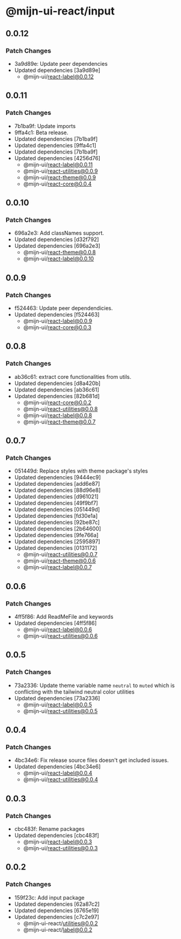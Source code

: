 # @mijn-ui-react/input

## 0.0.12

### Patch Changes

- 3a9d89e: Update peer dependencies
- Updated dependencies [3a9d89e]
  - @mijn-ui/react-label@0.0.12

## 0.0.11

### Patch Changes

- 7b1ba9f: Update imports
- 9ffa4c1: Beta release.
- Updated dependencies [7b1ba9f]
- Updated dependencies [9ffa4c1]
- Updated dependencies [7b1ba9f]
- Updated dependencies [4256d76]
  - @mijn-ui/react-label@0.0.11
  - @mijn-ui/react-utilities@0.0.9
  - @mijn-ui/react-theme@0.0.9
  - @mijn-ui/react-core@0.0.4

## 0.0.10

### Patch Changes

- 696a2e3: Add classNames support.
- Updated dependencies [d32f792]
- Updated dependencies [696a2e3]
  - @mijn-ui/react-theme@0.0.8
  - @mijn-ui/react-label@0.0.10

## 0.0.9

### Patch Changes

- f524463: Update peer dependendicies.
- Updated dependencies [f524463]
  - @mijn-ui/react-label@0.0.9
  - @mijn-ui/react-core@0.0.3

## 0.0.8

### Patch Changes

- ab36c61: extract core functionalities from utils.
- Updated dependencies [d8a420b]
- Updated dependencies [ab36c61]
- Updated dependencies [82b681d]
  - @mijn-ui/react-core@0.0.2
  - @mijn-ui/react-utilities@0.0.8
  - @mijn-ui/react-label@0.0.8
  - @mijn-ui/react-theme@0.0.7

## 0.0.7

### Patch Changes

- 051449d: Replace styles with theme package's styles
- Updated dependencies [9444ec9]
- Updated dependencies [add6e87]
- Updated dependencies [88d96e8]
- Updated dependencies [d961021]
- Updated dependencies [49f9bf7]
- Updated dependencies [051449d]
- Updated dependencies [fd30e1a]
- Updated dependencies [92be87c]
- Updated dependencies [2b64600]
- Updated dependencies [9fe766a]
- Updated dependencies [2595897]
- Updated dependencies [0131172]
  - @mijn-ui/react-utilities@0.0.7
  - @mijn-ui/react-theme@0.0.6
  - @mijn-ui/react-label@0.0.7

## 0.0.6

### Patch Changes

- 4ff5f86: Add ReadMeFile and keywords
- Updated dependencies [4ff5f86]
  - @mijn-ui/react-label@0.0.6
  - @mijn-ui/react-utilities@0.0.6

## 0.0.5

### Patch Changes

- 73a2336: Update theme variable name `neutral` to `muted` which is conflicting with the tailwind neutral color utilities
- Updated dependencies [73a2336]
  - @mijn-ui/react-label@0.0.5
  - @mijn-ui/react-utilities@0.0.5

## 0.0.4

### Patch Changes

- 4bc34e6: Fix release source files doesn't get included issues.
- Updated dependencies [4bc34e6]
  - @mijn-ui/react-label@0.0.4
  - @mijn-ui/react-utilities@0.0.4

## 0.0.3

### Patch Changes

- cbc483f: Rename packages
- Updated dependencies [cbc483f]
  - @mijn-ui/react-label@0.0.3
  - @mijn-ui/react-utilities@0.0.3

## 0.0.2

### Patch Changes

- 159f23c: Add input package
- Updated dependencies [62a87c2]
- Updated dependencies [6765e19]
- Updated dependencies [c7c2e97]
  - @mijn-ui-react/utilities@0.0.2
  - @mijn-ui-react/label@0.0.2
